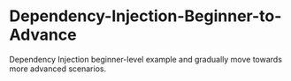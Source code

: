 # Dependency-Injection-Beginner-to-Advance
Dependency Injection  beginner-level example and gradually move towards more advanced scenarios.
